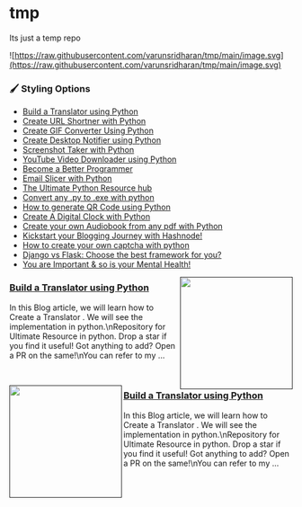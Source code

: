 # tmp
Its just a temp repo

![https://raw.githubusercontent.com/varunsridharan/tmp/main/image.svg](https://raw.githubusercontent.com/varunsridharan/tmp/main/image.svg)
###  :paintbrush:  Styling Options


<!-- HASHNODE_BLOG:START -->
- [Build a Translator using Python](https://ayushi7rawat.hashnode.dev/build-a-translator-using-python-ckgyzmzuo029y20s17yezb0rp)
- [Create URL Shortner with Python](https://ayushi7rawat.hashnode.dev/create-url-shortner-with-python-ckgumvydy007pu5s1haz5gek2)
- [Create GIF Converter Using Python](https://ayushi7rawat.hashnode.dev/create-gif-converter-using-python-ckgpz7pjs08o7ncs1et6hcxna)
- [Create Desktop Notifier using Python](https://ayushi7rawat.hashnode.dev/create-desktop-notifier-using-python-ckglrydju0855nzs1b3oih4rp)
- [Screenshot Taker with Python](https://ayushi7rawat.hashnode.dev/screenshot-taker-with-python-ckghjthgq004uczs1az8h1bby)
- [YouTube Video Downloader using Python](https://ayushi7rawat.hashnode.dev/youtube-video-downloader-using-python-ckgepk7ht0bzco9s1dmif8gfq)
- [Become a Better Programmer](https://ayushi7rawat.hashnode.dev/become-a-better-programmer-ckgc7sbhj05jmo9s1cnftgv32)
- [Email Slicer with Python](https://ayushi7rawat.hashnode.dev/email-slicer-with-python-ckgag38it002fnqs1awbb1ewf)
- [The Ultimate Python Resource hub](https://ayushi7rawat.hashnode.dev/the-ultimate-python-resource-hub-ckg8uz23501vud6s1bqamapuy)
- [Convert any .py to .exe with python](https://ayushi7rawat.hashnode.dev/convert-any-py-to-exe-with-python-ckg4kka7x04sye9s1b3azgvcs)
- [How to generate QR Code using Python](https://ayushi7rawat.hashnode.dev/how-to-generate-qr-code-using-python-ckfzkiohp000aots122qr7uey)
- [Create A Digital Clock with Python](https://ayushi7rawat.hashnode.dev/create-a-digital-clock-with-python-ckfxfc1to02r20es173u69x91)
- [Create your own Audiobook from any pdf with Python](https://ayushi7rawat.hashnode.dev/create-your-own-audiobook-from-any-pdf-with-python-ckfut8qn907lhv6s1h061gvlf)
- [Kickstart your Blogging Journey with Hashnode!](https://ayushi7rawat.hashnode.dev/kickstart-your-blogging-journey-with-hashnode-ckfqpq07100g7ops1aly3a3l3)
- [How to create your own captcha with python](https://ayushi7rawat.hashnode.dev/how-to-create-your-own-captcha-with-python-ckfnlw4lz003ip3s148k662or)
- [Django vs Flask: Choose the best framework for you?](https://ayushi7rawat.hashnode.dev/django-vs-flask-choose-the-best-framework-for-you-ckfjb0cft03hdnws1696pctui)
- [You are Important & so is your Mental Health!](https://ayushi7rawat.hashnode.dev/you-are-important-and-so-is-your-mental-health-ckfevhpm502pk65s1bctv5m4q)
<!-- HASHNODE_BLOG:END -->


<p align="center">
  <a href=""><img align="right" width="200px" src="https://cdn.hashnode.com/res/hashnode/image/upload/v1604115515617/9nvP4fDDa.png"/></a>
  <a href=""><h3>Build a Translator using Python</h3></a>
  In this Blog article, we will learn how to Create a Translator . We will see the implementation in python.\nRepository for Ultimate Resource in python. Drop a star if you find it useful! Got anything to add? Open a PR on the same!\nYou can refer to my ...
</p>
<br/>
<p align="center">
  <a href=""><img align="left" width="200px" src="https://cdn.hashnode.com/res/hashnode/image/upload/v1604115515617/9nvP4fDDa.png"/></a>
  <a href=""><h3>Build a Translator using Python</h3></a>
  In this Blog article, we will learn how to Create a Translator . We will see the implementation in python.\nRepository for Ultimate Resource in python. Drop a star if you find it useful! Got anything to add? Open a PR on the same!\nYou can refer to my ...
</p>
